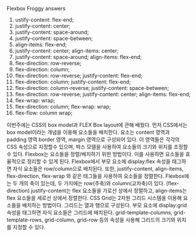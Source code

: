 Flexbox Froggy answers

1. ustify-content: flex-end;
2. justify-content: center;
3. justify-content: space-around;
4. justify-content: space-between;
5. align-items: flex-end;
6. justify-content: center; align-items: center;
7. justify-content: space-around; align-items: flex-end;
8. flex-direction: row-reverse;
9. flex-direction: column;
10. flex-direction: row-reverse; justify-content: flex-end;
11. flex-direction: column; justify-content: flex-end;
12. flex-direction: column-reverse; justify-content: space-between;
13. flex-direction: row-reverse; justify-content: center; align-items: flex-end;
18. flex-wrap: wrap;
19. flex-direction: column; flex-wrap: wrap;
20. flex-flow: column wrap;

이번주에는 CSS의 box model과 FLEX Box layout에 관해 배웠다. 
먼저 CSS에서는 box model이라는 개념을 이용해 요소들을 배치한다. 요소는 content 영역과 padding 영역 border 영역, margin 영역으로 구성되어 있다. 
이 영역들은 각각의 CSS 속성으로 지정할수 있으며, 박스 모델을 사용하여 요소들의 크기와 위치를 조정할 수 있다. 
Flexbox는 요소들을 정렬/배치하기 위한 방법이다. 이를 사용하면 요소들을 효율적으로 정리할 수 있게 된다. 
Flexbox에서 부모 요소에 display:flex 속성을 태그하면 자식 요소들은 row/column으로 배치된다. 
또한, justify-content, align-items, flex-direction, flex-wrap 와 같은 태그들을 사용하여 요소들을 정렬한다. 
Flexbox에는 두 개의 축이 있는데, 두 가지에는 row(주축)와 column(교차축)이 있다. (flex-direction) 
justify-content는 flex 요소들을 가로선 상에서 정렬하고, align-items는 flex 요소들을 세로선 상에서 정렬한다. 
CSS Grid는 2차원 그리드 시스템을 이용해 요소들을 배치하는 방법이다. 그리드는 열과 행으로 구성된다. 
부모 요소에 display:grid 속성을 태그하면 자식 요소들은 그리드에 배치된다. 
grid-template-columns, grid-template-rows, grid-column, grid-row 등의 속성을 사용해 그리드의 크기와 위치를 지정할 수 있다.